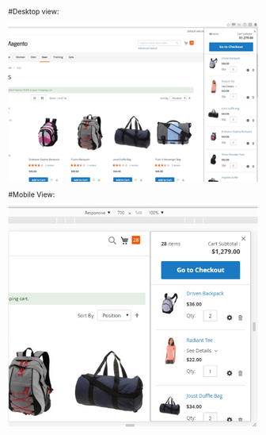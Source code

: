 #Desktop view:

![alt tag](https://github.com/Rocketweb-FED/m2-exercises/blob/master/RWNatasha/PanelMinicart/PanelMinicart-desktop.jpg)

#Mobile View:

![alt tag](https://github.com/Rocketweb-FED/m2-exercises/blob/master/RWNatasha/PanelMinicart/PanelMinicart-mobile.jpg)
